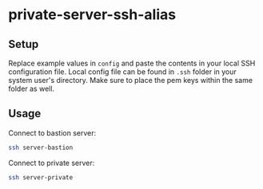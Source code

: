 # private-server-ssh-alias

## Setup

Replace example values in `config` and paste the contents in your local SSH configuration file. Local config file can be found in `.ssh` folder in your system user's directory. Make sure to place the pem keys within the same folder as well.

## Usage

Connect to bastion server:
``` bash
ssh server-bastion
```

Connect to private server:
``` bash
ssh server-private
```
